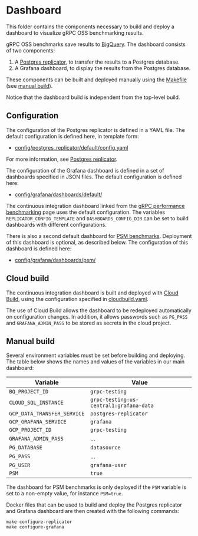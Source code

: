 # Dashboard

This folder contains the components necessary to build and deploy a dashboard to
visualize gRPC OSS benchmarking results.

gRPC OSS benchmarks save results to [BigQuery][bigquery]. The dashboard consists
of two components:

1. A [Postgres replicator][replicator], to transfer the results to a Postgres
   database.
1. A Grafana dashboard, to display the results from the Postgres database.

These components can be built and deployed manually using the
[Makefile](Makefile) (see [manual build](#manual-build)).

Notice that the dashboard build is independent from the top-level build.

[bigquery]: https://cloud.google.com/bigquery
[replicator]: cmd/postgres_replicator/README.md

## Configuration

The configuration of the Postgres replicator is defined in a YAML file. The
default configuration is defined here, in template form:

- [config/postgres_replicator/default/config.yaml][replicatorconfig]

For more information, see [Postgres replicator][replicator].

The configuration of the Grafana dashboard is defined in a set of dashboards
specified in JSON files. The default configuration is defined here:

- [config/grafana/dashboards/default/][grafanaconfig]

The continuous integration dashboard linked from the [gRPC performance
benchmarking][benchmarking] page uses the default configuration. The variables
`REPLICATOR_CONFIG_TEMPLATE` and `DASHBOARDS_CONFIG_DIR` can be set to build
dashboards with different configurations.

There is also a second default dashboard for
[PSM benchmarks](../README.md#psm-benchmarks). Deployment of this dashboard is
optional, as described below. The configuration of this dashboard is defined
here:

- [config/grafana/dashboards/psm/][psmgrafanaconfig]

[benchmarking]: https://grpc.io/docs/guides/benchmarking/
[grafanaconfig]: config/grafana/dashboards/default/
[psmgrafanaconfig]: config/grafana/dashboards/psm/
[replicatorconfig]: config/postgres_replicator/default/config.yaml

## Cloud build

The continuous integration dashboard is built and deployed with [Cloud
Build][cloudbuild], using the configuration specified in
[cloudbuild.yaml](cloudbuild.yaml).

The use of Cloud Build allows the dashboard to be redeployed automatically on
configuration changes. In addition, it allows passwords such as `PG_PASS` and
`GRAFANA_ADMIN_PASS` to be stored as secrets in the cloud project.

[cloudbuild]: https://cloud.google.com/build

## Manual build

Several environment variables must be set before building and deploying. The
table below shows the names and values of the variables in our main dashboard:

| Variable                    | Value                                   |
| --------------------------- | --------------------------------------- |
| `BQ_PROJECT_ID`             | `grpc-testing`                          |
| `CLOUD_SQL_INSTANCE`        | `grpc-testing:us-central1:grafana-data` |
| `GCP_DATA_TRANSFER_SERVICE` | `postgres-replicator`                   |
| `GCP_GRAFANA_SERVICE`       | `grafana`                               |
| `GCP_PROJECT_ID`            | `grpc-testing`                          |
| `GRAFANA_ADMIN_PASS`        | ...                                     |
| `PG_DATABASE`               | `datasource`                            |
| `PG_PASS`                   | ...                                     |
| `PG_USER`                   | `grafana-user`                          |
| `PSM`                       | `true`                                  |

The dashboard for PSM benchmarks is only deployed if the `PSM` variable is set
to a non-empty value, for instance `PSM=true`.

Docker files that can be used to build and deploy the Postgres replicator and
Grafana dashboard are then created with the following commands:

```shell
make configure-replicator
make configure-grafana
```
